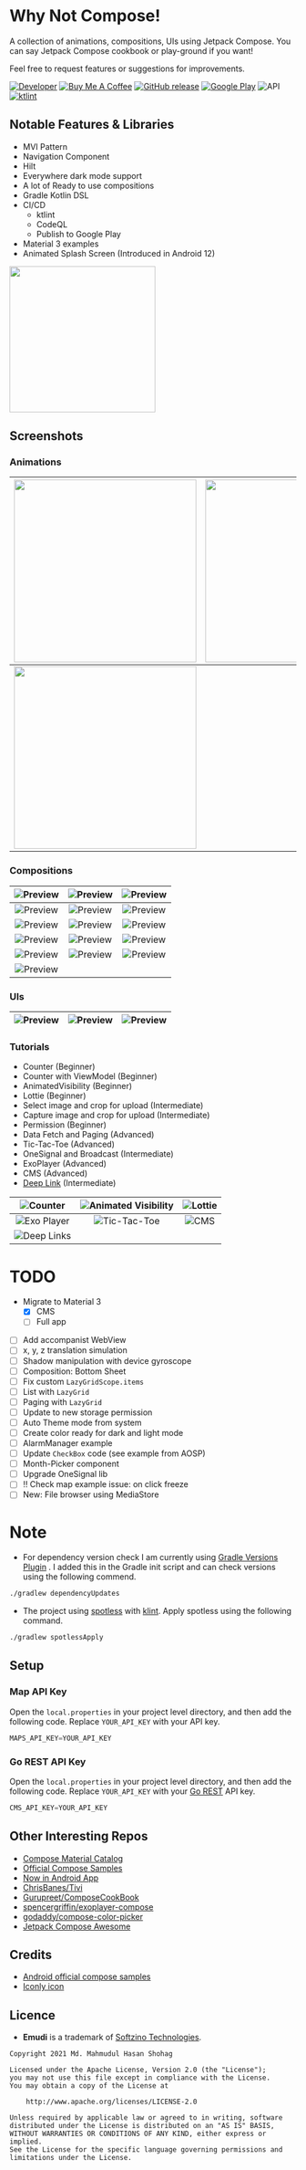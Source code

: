 # Why Not Compose!

A collection of animations, compositions, UIs using Jetpack Compose. You can say Jetpack Compose
cookbook or play-ground if you want!

Feel free to request features or suggestions for improvements.

[![Developer](https://img.shields.io/badge/Maintainer-ImaginativeShohag-green)](https://github.com/ImaginativeShohag)
[![Buy Me A Coffee](https://img.shields.io/badge/-buy_me_a_coffee-gray?logo=buy-me-a-coffee)](https://www.buymeacoffee.com/ImShohag)
[![GitHub release](https://img.shields.io/github/release/ImaginativeShohag/Why-Not-Compose.svg)](https://github.com/ImaginativeShohag/Why-Not-Compose/releases)
[![Google Play](https://img.shields.io/badge/GET%20IT%20ON-Google%20Play-brightgreen)](https://play.google.com/store/apps/details?id=org.imaginativeworld.whynotcompose)
![API](https://img.shields.io/badge/API-21%2B-brightgreen.svg?style=flat)
[![ktlint](https://img.shields.io/badge/code%20style-%E2%9D%A4-FF4081.svg)](https://ktlint.github.io/)

## Notable Features & Libraries

- MVI Pattern
- Navigation Component
- Hilt
- Everywhere dark mode support
- A lot of Ready to use compositions
- Gradle Kotlin DSL
- CI/CD
    - ktlint
    - CodeQL
    - Publish to Google Play
- Material 3 examples
- Animated Splash Screen (Introduced in Android 12)

[<img src="https://play.google.com/intl/en_us/badges/static/images/badges/en_badge_web_generic.png" style="width:256px">](https://play.google.com/store/apps/details?id=org.imaginativeworld.whynotcompose)

## Screenshots

### Animations

| <img src="images/animated-text-and-bubbles.gif" style="width:320px"> | <img src="images/the-story.gif" style="width:320px"> | <img src="images/running-car.gif" style="width:320px"> |
|:--------------------------------------------------------------------:|:----------------------------------------------------:|:------------------------------------------------------:|
|           <img src="images/emudi.gif" style="width:320px">           |                                                      |                                                        |

### Compositions

|     ![Preview](images/app-bar.png)      |   ![Preview](images/button.png)    |       ![Preview](images/card.png)        |
|:---------------------------------------:|:----------------------------------:|:----------------------------------------:|
|    ![Preview](images/check-box.png)     |  ![Preview](images/drop-down.png)  |       ![Preview](images/grid.png)        |
|    ![Preview](images/list-item.png)     |    ![Preview](images/lists.png)    | ![Preview](images/loading-indicator.png) |
|   ![Preview](images/radio-button.png)   |  ![Preview](images/scaffold.png)   |     ![Preview](images/snackbar.png)      |
|      ![Preview](images/switch.png)      | ![Preview](images/text-fields.png) |   ![Preview](images/swipe-refresh.gif)   |
| ![Preview](images/swipe-to-dismiss.gif) |                                    |                                          |

### UIs

| ![Preview](images/map-view.png) | ![Preview](images/otp-code-verify.png) | ![Preview](images/web-view.png) |
|:-------------------------------:|:--------------------------------------:|:-------------------------------:|

### Tutorials

- Counter (Beginner)
- Counter with ViewModel (Beginner)
- AnimatedVisibility (Beginner)
- Lottie (Beginner)
- Select image and crop for upload (Intermediate)
- Capture image and crop for upload (Intermediate)
- Permission (Beginner)
- Data Fetch and Paging (Advanced)
- Tic-Tac-Toe (Advanced)
- OneSignal and Broadcast (Intermediate)
- ExoPlayer (Advanced)
- CMS (Advanced)
- [Deep Link](https://developer.android.com/training/app-links) (Intermediate)

|    ![Counter](images/counter.gif)    | ![Animated Visibility](images/animated-visibility.gif) | ![Lottie](images/lottie.gif) |
|:------------------------------------:|:------------------------------------------------------:|:----------------------------:|
| ![Exo Player](images/exo-player.gif) |         ![Tic-Tac-Toe](images/tic-tac-toe.gif)         |    ![CMS](images/cms.gif)    |
| ![Deep Links](images/deep-links.gif) |                                                        |                              |

# TODO

- Migrate to Material 3
    - [x] CMS
    - [ ] Full app
- [ ] Add accompanist WebView
- [ ] x, y, z translation simulation
- [ ] Shadow manipulation with device gyroscope
- [ ] Composition: Bottom Sheet
- [ ] Fix custom `LazyGridScope.items`
- [ ] List with `LazyGrid`
- [ ] Paging with `LazyGrid`
- [ ] Update to new storage permission
- [ ] Auto Theme mode from system
- [ ] Create color ready for dark and light mode
- [ ] AlarmManager example
- [ ] Update `CheckBox` code (see example from AOSP)
- [ ] Month-Picker component
- [ ] Upgrade OneSignal lib
- [ ] ‼️ Check map example issue: on click freeze
- [ ] New: File browser using MediaStore

# Note

- For dependency version check I am currently
  using [Gradle Versions Plugin](https://github.com/ben-manes/gradle-versions-plugin#using-a-gradle-init-script)
  . I added this in the Gradle init script and can check versions using the following commend.

```bash
./gradlew dependencyUpdates
```

- The project using [spotless](https://github.com/diffplug/spotless/tree/main/plugin-gradle)
  with [klint](https://github.com/pinterest/ktlint). Apply spotless using the following command.

```bash
./gradlew spotlessApply
```

## Setup

### Map API Key

Open the `local.properties` in your project level directory, and then add the following code.
Replace `YOUR_API_KEY` with your API key.

```groovy
MAPS_API_KEY=YOUR_API_KEY
```

### Go REST API Key

Open the `local.properties` in your project level directory, and then add the following code.
Replace `YOUR_API_KEY` with your [Go REST](https://gorest.co.in) API key.

```groovy
CMS_API_KEY=YOUR_API_KEY
```

## Other Interesting Repos

- [Compose Material Catalog](https://github.com/androidx/androidx/tree/androidx-main/compose/integration-tests/material-catalog)
- [Official Compose Samples](https://github.com/android/compose-samples)
- [Now in Android App](https://github.com/android/nowinandroid)
- [ChrisBanes/Tivi](https://github.com/chrisbanes/tivi)
- [Gurupreet/ComposeCookBook](https://github.com/Gurupreet/ComposeCookBook)
- [spencergriffin/exoplayer-compose](https://github.com/spencergriffin/exoplayer-compose)
- [godaddy/compose-color-picker](https://github.com/godaddy/compose-color-picker)
- [Jetpack Compose Awesome](https://github.com/jetpack-compose/jetpack-compose-awesome)

## Credits

- [Android official compose samples](https://cs.android.com/androidx/platform/tools/dokka-devsite-plugin/+/master:testData/compose/samples/)
- [Iconly icon](https://freebiesbug.com/figma-freebies/iconly/)

## Licence

- **Emudi** is a trademark of [Softzino Technologies](https://softzino.com/).

```
Copyright 2021 Md. Mahmudul Hasan Shohag

Licensed under the Apache License, Version 2.0 (the "License");
you may not use this file except in compliance with the License.
You may obtain a copy of the License at

    http://www.apache.org/licenses/LICENSE-2.0

Unless required by applicable law or agreed to in writing, software
distributed under the License is distributed on an "AS IS" BASIS,
WITHOUT WARRANTIES OR CONDITIONS OF ANY KIND, either express or implied.
See the License for the specific language governing permissions and
limitations under the License.
```